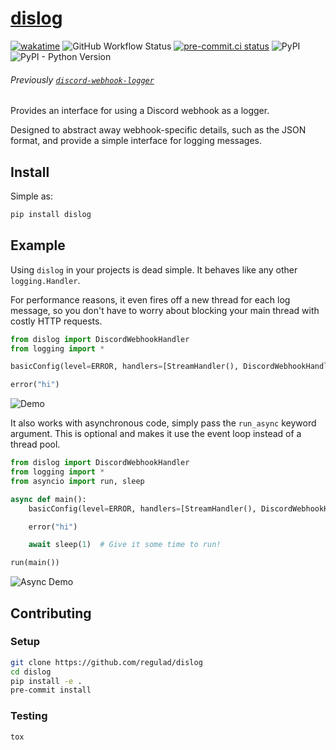 # [dislog](https://pypi.org/project/dislog/)

[![wakatime](https://wakatime.com/badge/github/regulad/dislog.svg)](https://wakatime.com/badge/github/regulad/dislog)
![GitHub Workflow Status](https://img.shields.io/github/actions/workflow/status/regulad/dislog/ci.yml)
[![pre-commit.ci status](https://results.pre-commit.ci/badge/github/regulad/dislog/main.svg)](https://results.pre-commit.ci/latest/github/regulad/dislog/master)
![PyPI](https://img.shields.io/pypi/v/dislog)
![PyPI - Python Version](https://img.shields.io/pypi/pyversions/dislog)

###### Previously [`discord-webhook-logger`](https://pypi.org/project/discord-webhook-logger/)

Provides an interface for using a Discord webhook as a logger.

Designed to abstract away webhook-specific details, such as the JSON format, and provide a simple interface for logging messages.

## Install

Simple as:

```sh
pip install dislog
```

## Example

Using `dislog` in your projects is dead simple. It behaves like any other `logging.Handler`.

For performance reasons, it even fires off a new thread for each log message, so you don't have to worry about blocking your main thread with costly HTTP requests.

```py
from dislog import DiscordWebhookHandler
from logging import *

basicConfig(level=ERROR, handlers=[StreamHandler(), DiscordWebhookHandler("url", text_send_on_error="<@440468612365680650>")])

error("hi")
```

![Demo](./Screenshot%202023-02-18%20154139.png)

It also works with asynchronous code, simply pass the `run_async` keyword argument. This is optional and makes it use the event loop instead of a thread pool.

```py
from dislog import DiscordWebhookHandler
from logging import *
from asyncio import run, sleep

async def main():
    basicConfig(level=ERROR, handlers=[StreamHandler(), DiscordWebhookHandler("url", run_async=True, text_send_on_error="<@440468612365680650>")])

    error("hi")

    await sleep(1)  # Give it some time to run!

run(main())
```

![Async Demo](./Screenshot%202023-02-18%20154119.png)

## Contributing

### Setup

```sh
git clone https://github.com/regulad/dislog
cd dislog
pip install -e .
pre-commit install
```

### Testing

```sh
tox
```
